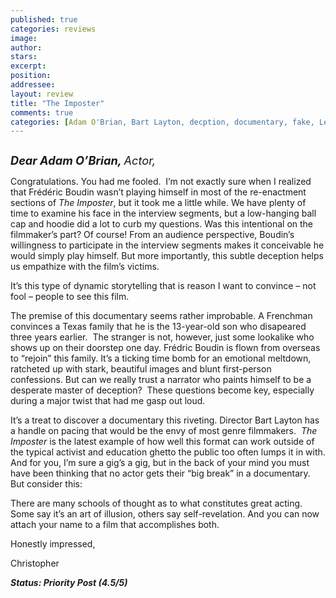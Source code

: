 ```yaml
---
published: true
categories: reviews
image:
author: 
stars: 
excerpt: 
position: 
addressee: 
layout: review
title: "The Imposter"
comments: true
categories: [Adam O'Brian, Bart Layton, decption, documentary, fake, Letters, narrator, netflix.ca, unreliable]
---
```

<div><p><span class="full-image-block ssNonEditable"><span><a href="/letters/2013/1/24/the-imposter.html"><img src="http://static.squarespace.com/static/5005f6bcc4aa41161b33e89e/5329cf1fe4b07c068ebf74de/5329cf1fe4b07c068ebf77a1/1359064892987/The%20Imposter.jpg" alt="" /></a></span></span></p>
<p><em><strong style="font-size:130%;">Dear Adam O&#8217;Brian, </strong><span style="font-size:130%;">Actor,</span></em></p>
<p>Congratulations. You had me fooled.&nbsp; I&rsquo;m not exactly sure when I realized that Fr&eacute;d&eacute;ric Boudin wasn&rsquo;t playing himself in most of the re-enactment sections of <em>The Imposter</em>, but it took me a little while. We have plenty of time to examine his face in the interview segments, but a low-hanging ball cap and hoodie did a lot to curb my questions. Was this intentional on the filmmaker&rsquo;s part? Of course! From an audience perspective, Boudin&rsquo;s willingness to participate in the interview segments makes it conceivable he would simply play himself. But more importantly, this subtle deception helps us empathize with the film&rsquo;s victims.</p>
<p>It&rsquo;s this type of dynamic storytelling that is reason I want to convince &ndash; not fool &ndash; people to see this film.</p>
<p>The premise of this documentary seems rather improbable. A Frenchman convinces a Texas family that he is the 13-year-old son who disapeared three years earlier.&nbsp; The stranger is not, however, just some lookalike who shows up on their doorstep one day. Fr&eacute;dric Boudin is flown from overseas to &ldquo;rejoin&rdquo; this family. It&rsquo;s a ticking time bomb for an emotional meltdown, ratcheted up with stark, beautiful images and blunt first-person confessions. But can we really trust a narrator who paints himself to be a desperate master of deception?&nbsp; These questions become key, especially during a major twist that had me gasp out loud.</p>
<p>It&rsquo;s a treat to discover a documentary this riveting. Director Bart Layton has a handle on pacing that would be the envy of most genre filmmakers.&nbsp; <em>The Imposter</em> is the latest example of how well this format can work outside of the typical activist and education ghetto the public too often lumps it in with. And for you, I&rsquo;m sure a gig&rsquo;s a gig, but in the back of your mind you must have been thinking that no actor gets their &ldquo;big break&rdquo; in a documentary. But consider this:</p>
<p>There are many schools of thought as to what constitutes great acting.&nbsp; Some say it&rsquo;s an art of illusion, others say self-revelation. And you can now attach your name to a film that accomplishes both.</p>
<p>Honestly impressed,&nbsp;</p>
<p>Christopher</p>
<p><strong><em>Status: Priority Post (4.5/5)</em></strong></p></div>
